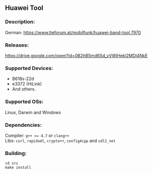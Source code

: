 ## Huawei Tool ##

### Description: ###

German: https://www.lteforum.at/mobilfunk/huawei-band-tool.7970

### Releases: ###

https://drive.google.com/open?id=0B2hB5md6Sd_vVWlHekl2MDI4NkE

### Supported Devices: ###

* B618s-22d
* e3372 (HiLink)
* And others.

### Supported OSs: ###

Linux, Darwin and Windows

### Dependencies: ###

Compiler: `g++ >= 4.7` or `clang++`  
Libs: `curl`, `rapidxml`, `crypto++`, `config4cpp` and `sdl2_net`

### Building: ###

    cd src
    make install
